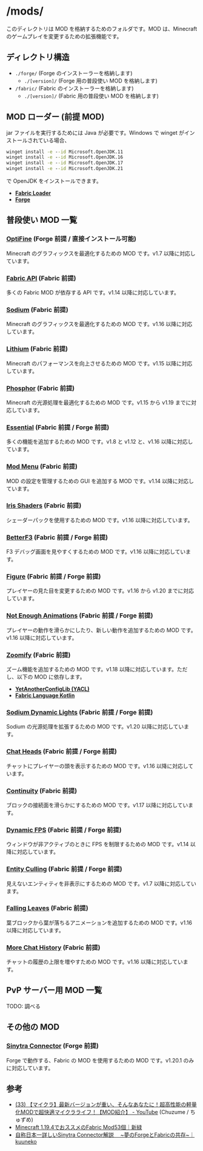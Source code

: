 # /mods/

このディレクトリは MOD を格納するためのフォルダです。MOD は、Minecraft のゲームプレイを変更するための拡張機能です。

## ディレクトリ構造

- `./forge/` (Forge のインストーラーを格納します)
  - `./[version]/` (Forge 用の普段使い MOD を格納します)
- `/fabric/` (Fabric のインストーラーを格納します)
  - `./[version]/` (Fabric 用の普段使い MOD を格納します)

## MOD ローダー (前提 MOD)

jar ファイルを実行するためには Java が必要です。Windows で winget がインストールされている場合、

```cmd
winget install -e --id Microsoft.OpenJDK.11
winget install -e --id Microsoft.OpenJDK.16
winget install -e --id Microsoft.OpenJDK.17
winget install -e --id Microsoft.OpenJDK.21
```

で OpenJDK をインストールできます。

- **[Fabric Loader](https://fabricmc.net/use/installer/)**
- **[Forge](https://files.minecraftforge.net/net/minecraftforge/forge/)**

## 普段使い MOD 一覧

### **[OptiFine](https://optifine.net/downloads)** (Forge 前提 / 直接インストール可能)

Minecraft のグラフィックスを最適化するための MOD です。v1.7 以降に対応しています。

### **[Fabric API](https://www.curseforge.com/minecraft/mc-mods/fabric-api)** (Fabric 前提)

多くの Fabric MOD が依存する API です。v1.14 以降に対応しています。

### **[Sodium](https://www.curseforge.com/minecraft/mc-mods/sodium)** (Fabric 前提)

Minecraft のグラフィックスを最適化するための MOD です。v1.16 以降に対応しています。

### **[Lithium](https://www.curseforge.com/minecraft/mc-mods/lithium)** (Fabric 前提)

Minecraft のパフォーマンスを向上させるための MOD です。v1.15 以降に対応しています。

### **[Phosphor](https://www.curseforge.com/minecraft/mc-mods/phosphor)** (Fabric 前提)

Minecraft の光源処理を最適化するための MOD です。v1.15 から v1.19 までに対応しています。

### **[Essential](https://essential.gg/)** (Fabric 前提 / Forge 前提)

多くの機能を追加するための MOD です。v1.8 と v1.12 と、v1.16 以降に対応しています。

### **[Mod Menu](https://www.curseforge.com/minecraft/mc-mods/modmenu)** (Fabric 前提)

MOD の設定を管理するための GUI を追加する MOD です。v1.14 以降に対応しています。

### **[Iris Shaders](https://www.curseforge.com/minecraft/mc-mods/irisshaders)** (Fabric 前提)

シェーダーパックを使用するための MOD です。v1.16 以降に対応しています。

### **[BetterF3](https://www.curseforge.com/minecraft/mc-mods/betterf3)** (Fabric 前提 / Forge 前提)

F3 デバッグ画面を見やすくするための MOD です。v1.16 以降に対応しています。

### **[Figure](https://www.curseforge.com/minecraft/mc-mods/figura)** (Fabric 前提 / Forge 前提)

プレイヤーの見た目を変更するための MOD です。v1.16 から v1.20 までに対応しています。

### **[Not Enough Animations](https://www.curseforge.com/minecraft/mc-mods/not-enough-animations)** (Fabric 前提 / Forge 前提)

プレイヤーの動作を滑らかにしたり、新しい動作を追加するための MOD です。v1.16 以降に対応しています。

### **[Zoomify](https://modrinth.com/mod/zoomify)** (Fabric 前提)

ズーム機能を追加するための MOD です。v1.18 以降に対応しています。ただし、以下の MOD に依存します。

- **[YetAnotherConfigLib (YACL)](https://modrinth.com/mod/yacl)**
- **[Fabric Language Kotlin](https://modrinth.com/mod/fabric-language-kotlin)**

### **[Sodium Dynamic Lights](https://modrinth.com/mod/sodium-dynamic-lights)** (Fabric 前提 / Forge 前提)

Sodium の光源処理を拡張するための MOD です。v1.20 以降に対応しています。

### **[Chat Heads](https://modrinth.com/mod/chat-heads)** (Fabric 前提 / Forge 前提)

チャットにプレイヤーの頭を表示するための MOD です。v1.16 以降に対応しています。

### **[Continuity](https://modrinth.com/mod/continuity)** (Fabric 前提)

ブロックの接続面を滑らかにするための MOD です。v1.17 以降に対応しています。

### **[Dynamic FPS](https://modrinth.com/mod/dynamic-fps)** (Fabric 前提 / Forge 前提)

ウィンドウが非アクティブのときに FPS を制限するための MOD です。v1.14 以降に対応しています。

### **[Entity Culling](https://www.curseforge.com/minecraft/mc-mods/entityculling)** (Fabric 前提 / Forge 前提)

見えないエンティティを非表示にするための MOD です。v1.7 以降に対応しています。

### **[Falling Leaves](https://modrinth.com/mod/fallingleaves)** (Fabric 前提)

葉ブロックから葉が落ちるアニメーションを追加するための MOD です。v1.16 以降に対応しています。

### **[More Chat History](https://www.curseforge.com/minecraft/mc-mods/morechathistory)** (Fabric 前提)

チャットの履歴の上限を増やすための MOD です。v1.16 以降に対応しています。

## PvP サーバー用 MOD 一覧

TODO: 調べる

## その他の MOD

### **[Sinytra Connector](https://modrinth.com/mod/connector)** (Forge 前提)

Forge で動作する、Fabric の MOD を使用するための MOD です。v1.20.1 のみに対応しています。

## 参考

- [(33) 【マイクラ】最新バージョンが重い、そんなあなたに！超高性能の軽量化MODで超快適マイクラライフ！【MOD紹介】 - YouTube](https://youtu.be/7F01FeZWQw8) (Chuzume / ちゅずめ)
- [Minecraft 1.19.4でおススメのFabric Mod53個｜新緑](https://note.com/minecra_sinryoku/n/nd35190d969fb)
- [自称日本一詳しいSinytra Connector解説 　~夢のForgeとFabricの共存~｜kuuneko](https://note.com/teanekosan/n/n1f591cb288d0)
